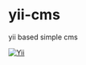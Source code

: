 # yii-cms
yii based simple cms

[![Yii](https://img.shields.io/badge/Powered_by-Yii_Framework-green.svg?style=flat)](http://www.yiiframework.com/)

